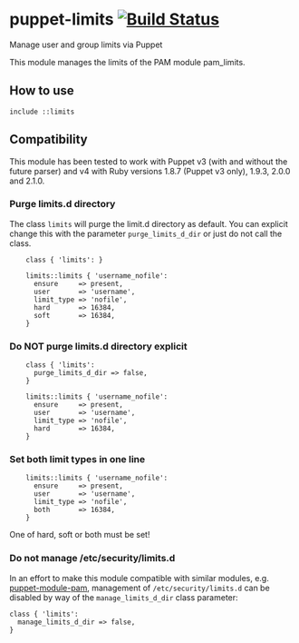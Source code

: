 # puppet-limits [![Build Status](https://secure.travis-ci.org/saz/puppet-limits.png)](http://travis-ci.org/saz/puppet-limits)

Manage user and group limits via Puppet

This module manages the limits of the PAM module pam_limits.

## How to use

`include ::limits`

## Compatibility

This module has been tested to work with Puppet v3 (with and without the future
parser) and v4 with Ruby versions 1.8.7 (Puppet v3 only), 1.9.3, 2.0.0 and
2.1.0.

### Purge limits.d directory

The class `limits` will purge the limit.d directory as default.
You can explicit change this with the parameter `purge_limits_d_dir`
or just do not call the class.

```puppet
	class { 'limits': }

    limits::limits { 'username_nofile':
      ensure     => present,
      user       => 'username',
      limit_type => 'nofile',
      hard       => 16384,
      soft       => 16384,
    }
```
### Do NOT purge limits.d directory explicit

```puppet
    class { 'limits':
      purge_limits_d_dir => false,
    }

    limits::limits { 'username_nofile':
      ensure     => present,
      user       => 'username',
      limit_type => 'nofile',
      hard       => 16384,
    }
```

### Set both limit types in one line

```puppet
    limits::limits { 'username_nofile':
      ensure     => present,
      user       => 'username',
      limit_type => 'nofile',
      both       => 16384,
    }
```
One of hard, soft or both must be set!

### Do not manage /etc/security/limits.d

In an effort to make this module compatible with similar modules, e.g.
[puppet-module-pam](https://github.com/ghoneycutt/puppet-module-pam), management
of `/etc/security/limits.d` can be disabled by way of the `manage_limits_d_dir`
class parameter:

```puppet
class { 'limits':
  manage_limits_d_dir => false,
}
```
